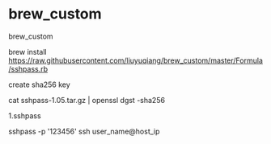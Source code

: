 # brew_custom
brew_custom

brew install https://raw.githubusercontent.com/liuyuqiang/brew_custom/master/Formula/sshpass.rb

create sha256 key

cat sshpass-1.05.tar.gz | openssl dgst -sha256

1.sshpass

sshpass -p '123456' ssh user_name@host_ip
